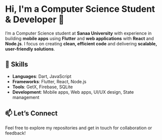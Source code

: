 # Hi, I'm a Computer Science Student & Developer 👋

I’m a Computer Science student at **Sanaa University** with experience in building **mobile apps** using **Flutter** and **web applications** with **React** and **Node.js**. I focus on creating **clean, efficient code** and delivering **scalable, user-friendly solutions**.

## 🔧 Skills

- **Languages**: Dart, JavaScript  
- **Frameworks**: Flutter, React, Node.js  
- **Tools**: GetX, Firebase, SQLite  
- **Development**: Mobile apps, Web apps, UI/UX design, State management  

## 📫 Let’s Connect

Feel free to explore my repositories and get in touch for collaboration or feedback!
